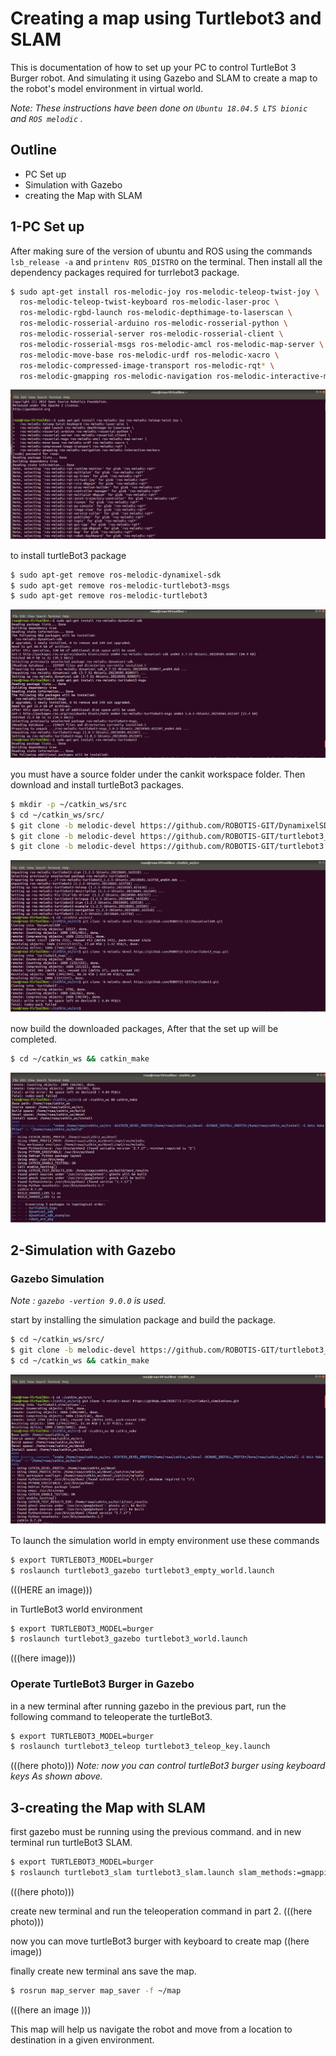 # Creating a map using Turtlebot3 and SLAM
This is documentation of how to set up your PC to control TurtleBot 3 Burger robot. And simulating it using Gazebo and SLAM to create a map to the robot's model environment in virtual world.


*Note: These instructions have been done on `Ubuntu 18.04.5 LTS bionic` and `ROS melodic` .* 

## Outline
- PC Set up
- Simulation with Gazebo
- creating the Map with SLAM

## 1-PC Set up
After making sure of the version of ubuntu and ROS using the commands `lsb_release -a` and `printenv ROS_DISTRO` on the terminal. Then install all the dependency packages required for turrlebot3 package.


```bash
$ sudo apt-get install ros-melodic-joy ros-melodic-teleop-twist-joy \
  ros-melodic-teleop-twist-keyboard ros-melodic-laser-proc \
  ros-melodic-rgbd-launch ros-melodic-depthimage-to-laserscan \
  ros-melodic-rosserial-arduino ros-melodic-rosserial-python \
  ros-melodic-rosserial-server ros-melodic-rosserial-client \
  ros-melodic-rosserial-msgs ros-melodic-amcl ros-melodic-map-server \
  ros-melodic-move-base ros-melodic-urdf ros-melodic-xacro \
  ros-melodic-compressed-image-transport ros-melodic-rqt* \
  ros-melodic-gmapping ros-melodic-navigation ros-melodic-interactive-markers
  ```
  
  ![01-install dependency package](https://github.com/AlolyanRoaa/Creating-a-map-using-Turtlebot3-and-SLAM/blob/main/01-install%20dependency%20package.PNG)
  
  
  
 to install turtleBot3 package
  
  
  ```bash
$ sudo apt-get remove ros-melodic-dynamixel-sdk
$ sudo apt-get remove ros-melodic-turtlebot3-msgs
$ sudo apt-get remove ros-melodic-turtlebot3
``` 
 
![02-install turtleBot3 packag](https://github.com/AlolyanRoaa/Creating-a-map-using-Turtlebot3-and-SLAM/blob/main/02-install%20turtleBot3%20packag.PNG) 
 
 
 you must have a source folder under the cankit workspace folder. Then download and install turtleBot3 packages.
 
 
 ```bash
$ mkdir -p ~/catkin_ws/src
$ cd ~/catkin_ws/src/
$ git clone -b melodic-devel https://github.com/ROBOTIS-GIT/DynamixelSDK.git
$ git clone -b melodic-devel https://github.com/ROBOTIS-GIT/turtlebot3_msgs.git
$ git clone -b melodic-devel https://github.com/ROBOTIS-GIT/turtlebot3.git
 ```
 
 ![03-download turtleBot3 packages](https://github.com/AlolyanRoaa/Creating-a-map-using-Turtlebot3-and-SLAM/blob/main/03-download%20turtleBot3%20packages.PNG)
 
 
 now build the downloaded packages, After that the set up will be completed.
  
  
  ```bash
  $ cd ~/catkin_ws && catkin_make
  
  ```
  
  ![04-build the downloaded package](https://github.com/AlolyanRoaa/Creating-a-map-using-Turtlebot3-and-SLAM/blob/main/04-build%20the%20downloaded%20package.PNG)
  
  
  ## 2-Simulation with Gazebo
  
  ### Gazebo Simulation
  *Note : `gazebo -vertion 9.0.0` is used.*
  
  
  start by installing the simulation package and build the package.
  
  
  ```bash
$ cd ~/catkin_ws/src/
$ git clone -b melodic-devel https://github.com/ROBOTIS-GIT/turtlebot3_simulations.git
$ cd ~/catkin_ws && catkin_make
  ```
  
  ![05-installing the simulation packag.PNG](https://github.com/AlolyanRoaa/Creating-a-map-using-Turtlebot3-and-SLAM/blob/main/05-installing%20the%20simulation%20packag.PNG)
  
  
  To launch the simulation world in empty environment use these commands
  
  
  ```bash
$ export TURTLEBOT3_MODEL=burger
$ roslaunch turtlebot3_gazebo turtlebot3_empty_world.launch
  ```
  
  (((HERE an image)))
  
  
  in TurtleBot3 world environment
  
  ```bash
  $ export TURTLEBOT3_MODEL=burger
  $ roslaunch turtlebot3_gazebo turtlebot3_world.launch
   ```
   
   (((here image)))
   
   
   ### Operate TurtleBot3 Burger in Gazebo
   
   
   in a new terminal after running gazebo in the previous part, run the following command to teleoperate the turtleBot3.
   
   ```bash
   $ export TURTLEBOT3_MODEL=burger
   $ roslaunch turtlebot3_teleop turtlebot3_teleop_key.launch
  ```
  
  (((here photo)))
  *Note: now you can control turtleBot3 burger using keyboard keys As shown above.*
  
  
  
  ## 3-creating the Map with SLAM
  
  first gazebo must be running using the previous command. and in new terminal run turtleBot3 SLAM.
  
  
 ```bash
$ export TURTLEBOT3_MODEL=burger
$ roslaunch turtlebot3_slam turtlebot3_slam.launch slam_methods:=gmapping
  ```
  
  (((here photo)))
  
  
  create new terminal and run the teleoperation command in part 2.
  (((here photo)))
  
  
  now you can move turtleBot3 burger with keyboard to create map 
  ((here image))
  
  
  finally create new terminal ans save the map.
  
  ```bash 
  $ rosrun map_server map_saver -f ~/map
  ````
  
  (((here an image )))
  
  
  This map will help us navigate the robot and move from a location to destination in a given environment.
  
  
  
  





  
